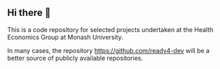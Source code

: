 ## Hi there 👋

This is a code repository for selected projects undertaken at the Health Economics Group at Monash University. 

In many cases, the repository https://github.com/ready4-dev will be a better source of publicly available repositories.

